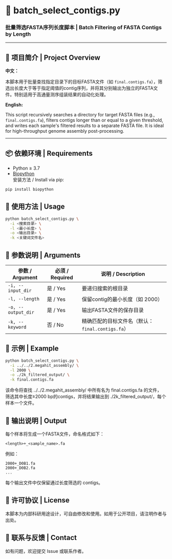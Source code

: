 # 🧬 batch_select_contigs.py

### 批量筛选FASTA序列长度脚本 | Batch Filtering of FASTA Contigs by Length

---

## 📖 项目简介 | Project Overview

**中文：**

本脚本用于批量查找指定目录下的目标FASTA文件（如 `final.contigs.fa`），筛选出长度大于等于指定阈值的contig序列，并将其分别输出为独立的FASTA文件。特别适用于高通量测序组装结果的自动化处理。

**English:**

This script recursively searches a directory for target FASTA files (e.g., `final.contigs.fa`), filters contigs longer than or equal to a given threshold, and writes each sample's filtered results to a separate FASTA file. It is ideal for high-throughput genome assembly post-processing.

---

## 📦 依赖环境 | Requirements

- Python ≥ 3.7
- [Biopython](https://biopython.org/)  
  安装方法 / Install via pip:

```bash
pip install biopython
```

## 🚀 使用方法 | Usage
```bash
python batch_select_contigs.py \
  -i <搜索目录> \
  -l <最小长度> \
  -o <输出目录> \
  -k <关键词文件名>
```

## 🧩 参数说明 | Arguments
| 参数 / Argument      | 必须 / Required | 说明 / Description                  |
| ------------------ | ------------- | --------------------------------- |
| `-i, --input_dir`  | 是 / Yes       | 要递归搜索的根目录                         |
| `-l, --length`     | 是 / Yes       | 保留contig的最小长度（如 2000）             |
| `-o, --output_dir` | 是 / Yes       | 输出FASTA文件的保存目录                    |
| `-k, --keyword`    | 否 / No        | 精确匹配的目标文件名（默认：`final.contigs.fa`） |


## 🧪 示例 | Example
```bash
python batch_select_contigs.py \
  -i ../../2.megahit_assembly/ \
  -l 2000 \
  -o ./2k_filtered_output/ \
  -k final.contigs.fa
```
该命令将查找 ../../2.megahit_assembly/ 中所有名为 final.contigs.fa 的文件，
筛选其中长度≥2000 bp的contigs，并将结果输出到 ./2k_filtered_output/，每个样本一个文件。

## 📂 输出说明 | Output
每个样本将生成一个FASTA文件，命名格式如下：
```text
<length>+_<sample_name>.fa
```
例如：
```text
2000+_D0B1.fa
2000+_D0B2.fa
...
```
每个输出文件中仅保留通过长度筛选的 contigs。

## 📜 许可协议 | License
本脚本为内部科研用途设计，可自由修改和使用。如用于公开项目，请注明作者与出处。

## 🙋 联系与反馈 | Contact
如有问题，欢迎提交 Issue 或联系作者。